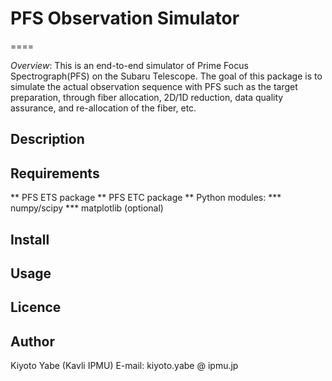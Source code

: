 # PFS Observation Simulator
====

*Overview*: This is an end-to-end simulator of Prime Focus Spectrograph(PFS) on the Subaru Telescope. The goal of this package is to simulate the actual observation sequence with PFS such as the target preparation, through fiber allocation, 2D/1D reduction, data quality assurance, and re-allocation of the fiber, etc.

## Description

## Requirements
** PFS ETS package
** PFS ETC package
** Python modules:
*** numpy/scipy
*** matplotlib (optional)

## Install

## Usage

## Licence

## Author
Kiyoto Yabe (Kavli IPMU)
E-mail: kiyoto.yabe @ ipmu.jp
